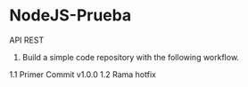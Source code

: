 # NodeJS-Prueba

API REST

1. Build a simple code repository with the following workflow.

1.1 Primer Commit v1.0.0
1.2 Rama hotfix

